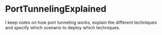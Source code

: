 # PortTunnelingExplained
I keep notes on how port tunneling works, explain the different techniques and specify which scenario to deploy which techniques.
